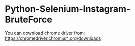 # Python-Selenium-Instagram-BruteForce

You can download chrome driver from: https://chromedriver.chromium.org/downloads

